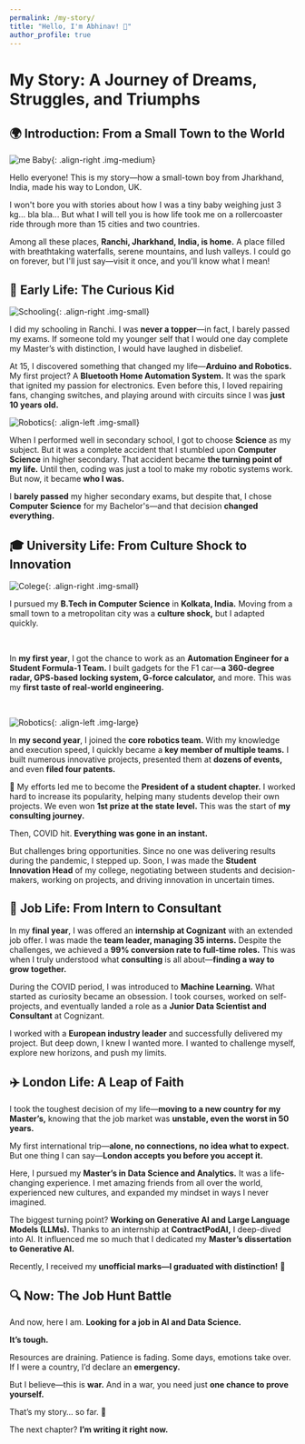 ```yaml
---
permalink: /my-story/
title: "Hello, I'm Abhinav! 👋"
author_profile: true
---
```


# My Story: A Journey of Dreams, Struggles, and Triumphs

## 🌍 Introduction: From a Small Town to the World

![me Baby](/portfolio-test/images/about-me/baby.jpg){: .align-right .img-medium}

Hello everyone! This is my story—how a small-town boy from Jharkhand, India, made his way to London, UK. 

I won't bore you with stories about how I was a tiny baby weighing just 3 kg... bla bla... But what I will tell you is how life took me on a rollercoaster ride through more than 15 cities and two countries. 

Among all these places, **Ranchi, Jharkhand, India, is home.** A place filled with breathtaking waterfalls, serene mountains, and lush valleys. I could go on forever, but I'll just say—visit it once, and you'll know what I mean! 

## 🎒 Early Life: The Curious Kid

![Schooling](/portfolio-test/images/about-me/schooling.jpg){: .align-right .img-small}

I did my schooling in Ranchi. I was **never a topper**—in fact, I barely passed my exams. If someone told my younger self that I would one day complete my Master’s with distinction, I would have laughed in disbelief. 

At 15, I discovered something that changed my life—**Arduino and Robotics.** My first project? A **Bluetooth Home Automation System.** It was the spark that ignited my passion for electronics. Even before this, I loved repairing fans, changing switches, and playing around with circuits since I was **just 10 years old.**

![Robotics](/portfolio-test/images/about-me/robotics-intro.jpg){: .align-left .img-small}

When I performed well in secondary school, I got to choose **Science** as my subject. But it was a complete accident that I stumbled upon **Computer Science** in higher secondary. That accident became **the turning point of my life.** Until then, coding was just a tool to make my robotic systems work. But now, it became **who I was.**

I **barely passed** my higher secondary exams, but despite that, I chose **Computer Science** for my Bachelor's—and that decision **changed everything.**

## 🎓 University Life: From Culture Shock to Innovation

![Colege](/portfolio-test/images/about-me/college.jpg){: .align-right .img-small}

I pursued my **B.Tech in Computer Science** in **Kolkata, India.** Moving from a small town to a metropolitan city was a **culture shock,** but I adapted quickly. 

<br>

In **my first year**, I got the chance to work as an **Automation Engineer for a Student Formula-1 Team.** I built gadgets for the F1 car—**a 360-degree radar, GPS-based locking system, G-force calculator,** and more. This was my **first taste of real-world engineering.** 

<br>

![Robotics](/portfolio-test/images/about-me/robotics-main.jpg){: .align-left .img-large}

In **my second year**, I joined the **core robotics team.** With my knowledge and execution speed, I quickly became a **key member of multiple teams.** I built numerous innovative projects, presented them at **dozens of events,** and even **filed four patents.** 

🚀 My efforts led me to become the **President of a student chapter.** I worked hard to increase its popularity, helping many students develop their own projects. We even won **1st prize at the state level.** This was the start of **my consulting journey.** 

Then, COVID hit. **Everything was gone in an instant.**

But challenges bring opportunities. Since no one was delivering results during the pandemic, I stepped up. Soon, I was made the **Student Innovation Head** of my college, negotiating between students and decision-makers, working on projects, and driving innovation in uncertain times. 

## 💼 Job Life: From Intern to Consultant

In my **final year**, I was offered an **internship at Cognizant** with an extended job offer. I was made the **team leader, managing 35 interns.** Despite the challenges, we achieved a **99% conversion rate to full-time roles.** This was when I truly understood what **consulting** is all about—**finding a way to grow together.**

During the COVID period, I was introduced to **Machine Learning.** What started as curiosity became an obsession. I took courses, worked on self-projects, and eventually landed a role as a **Junior Data Scientist and Consultant** at Cognizant. 

I worked with a **European industry leader** and successfully delivered my project. But deep down, I knew I wanted more. I wanted to challenge myself, explore new horizons, and push my limits.

## ✈️ London Life: A Leap of Faith

I took the toughest decision of my life—**moving to a new country for my Master’s,** knowing that the job market was **unstable, even the worst in 50 years.**

My first international trip—**alone, no connections, no idea what to expect.** But one thing I can say—**London accepts you before you accept it.** 

Here, I pursued my **Master’s in Data Science and Analytics.** It was a life-changing experience. I met amazing friends from all over the world, experienced new cultures, and expanded my mindset in ways I never imagined. 

The biggest turning point? **Working on Generative AI and Large Language Models (LLMs).** Thanks to an internship at **ContractPodAI,** I deep-dived into AI. It influenced me so much that I dedicated my **Master’s dissertation to Generative AI.** 

Recently, I received my **unofficial marks—I graduated with distinction!** 🎉

## 🔍 Now: The Job Hunt Battle

And now, here I am. **Looking for a job in AI and Data Science.** 

**It’s tough.**

Resources are draining. Patience is fading. Some days, emotions take over. If I were a country, I’d declare an **emergency.**

But I believe—this is **war.** And in a war, you need just **one chance to prove yourself.**

That’s my story… so far. 🚀

The next chapter? **I’m writing it right now.**
